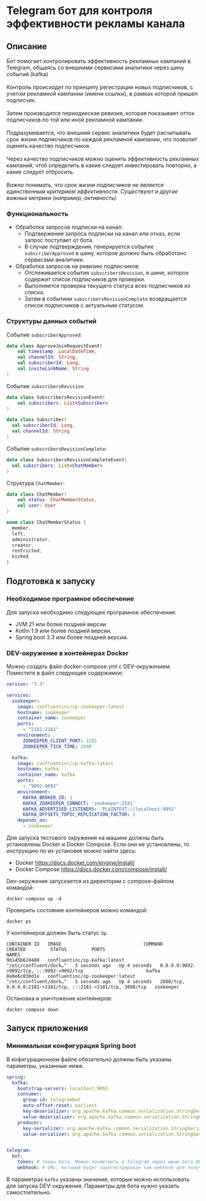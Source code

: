 # Telegram бот для контроля эффективности рекламы канала 

## Описание
Бот помогает контролировать эффективность рекламных кампаний в Telegram, общаясь со внешними сервисами аналитики через шину событий (kafka) \
\
Контроль происходит по принципу регистрации новых подписчиков, с учетом рекламной кампании (имени ссылки), в рамках которой пришел подписчик. \
\
Затем производится периодиеская ревизия, которая показывает отток подписчиков по той или иной рекламной кампании. \
\
Подразумевается, что внешний сервис аналитики будет расчитывать срок жизни подписчиков по каждой рекламной кампании, что позволит оценить качество подписчиков. \
\
Через качество подписчиков можно оценить эффективность рекламных кампаний, чтоб определить в какие следует инвестировать повторно, а какие следует отбросить. \
\
*Важно понимать, что срок жизни подписчиков не является единственным критерием эффективности. Существуют и другие важные метрики (например, активность).* 

### Функциональность
* Обработка запросов подписки на канал:
  * Подтвержение запроса подписки на канал или отказ, если запрос поступает от бота.
  * В случае подтверждения, генерируется событие `subscriberApproved` в шину, которое должно быть обработано сервисами аналитики.
* Обработка запросов на ревизию подписчиков:
  * Отслеживается событие `subscribersRevision`, в шине, которое содержит список подписчиков для проверки.
  * Выполняется проверка текущего статуса всех подписчиков из списка.
  * Затем в событиии `subscribersRevisionComplete` возвращается список подписчиков с актуальным статусом.

### Структуры данных событий
Событие `subscriberApproved`:
```kotlin
data class ApproveJoinRequestEvent(
    val timestamp: LocalDateTime,
    val channelId: String,
    val subscriberId: Long,
    val inviteLinkName: String
)
```

Событие `subscribersRevision`:
```kotlin
data class SubscribersRevisionEvent(
    val subscribers: List<Subscriber>
)

data class Subscriber(
  val subscriberId: Long,
  val channelId: String
)
```

Событие `subscribersRevisionComplete`:
```kotlin
data class SubscribersRevisionCompleteEvent(
  val subscribers: List<ChatMember>
)
```

Структура `ChatMember`:
```kotlin
data class ChatMember(
    val status: ChatMemberStatus,
    val user: User
)

enum class ChatMemberStatus {
  member,
  left,
  administrator,
  creator,
  restricted,
  kicked
}
```

## Подготовка к запуску
### Необходимое програмное обеспечение
Для запуска необходимо следующее програмное обеспечение:
* JVM 21 или более поздней версии.
* Kotlin 1.9 или более поздней версии.
* Spring boot 3.3 или более поздней версии.

### DEV-окружение в контейнерах Docker
Можно создать файл docker-compose.yml с DEV-окружением. Поместите в файл следующее содержимое:
```yaml
version: "3.3"

services:
  zookeeper:
    image: confluentinc/cp-zookeeper:latest
    hostname: zookeeper
    container_name: zookeeper
    ports:
      - "2181:2181"
    environment:
      ZOOKEEPER_CLIENT_PORT: 2181
      ZOOKEEPER_TICK_TIME: 2000

  kafka:
    image: confluentinc/cp-kafka:latest
    hostname: kafka
    container_name: kafka
    ports:
      - "9092:9092"
    environment:
      KAFKA_BROKER_ID: 1
      KAFKA_ZOOKEEPER_CONNECT: 'zookeeper:2181'
      KAFKA_ADVERTISED_LISTENERS: 'PLAINTEXT://localhost:9092'
      KAFKA_OFFSETS_TOPIC_REPLICATION_FACTOR: 1
    depends_on:
      - zookeeper
```
Для запуска тестового окружения на машине должны быть установлены Docker и Docker Compose.
Если они не установлены, то инструкцию по их установке можно найти здесь:
* Docker https://docs.docker.com/engine/install/
* Docker Compose https://docs.docker.com/compose/install/

Dev-окружение запускается из директории с compose-файлом командой:
```shell
docker compose up -d
```
Проверить состояние контейнеров можно командой:
```shell
docker ps
```
У контейнеров должен быть статус `Up`. 
```shell
CONTAINER ID   IMAGE                              COMMAND                  CREATED         STATUS         PORTS                                                           NAMES
9b145b610488   confluentinc/cp-kafka:latest       "/etc/confluent/dock…"   5 seconds ago   Up 4 seconds   0.0.0.0:9092->9092/tcp, :::9092->9092/tcp                       kafka
8e0e6c030d1e   confluentinc/cp-zookeeper:latest   "/etc/confluent/dock…"   5 seconds ago   Up 4 seconds   2888/tcp, 0.0.0.0:2181->2181/tcp, :::2181->2181/tcp, 3888/tcp   zookeeper
```

Остановка и уничтожение контейнеров:
```shell
docker compose down
```

## Запуск приложения
### Минимальная конфигурация Spring boot
В кофигурационном файле обязательно должны быть указаны параметры, указанные ниже.
```yaml
spring:
  kafka:
    bootstrap-servers: localhost:9092
    consumer:
      group-id: telegrambot
      auto-offset-reset: earliest
      key-deserializer: org.apache.kafka.common.serialization.StringDeserializer
      value-deserializer: org.apache.kafka.common.serialization.StringDeserializer
    producer:
      key-serializer: org.apache.kafka.common.serialization.StringSerializer
      value-serializer: org.apache.kafka.common.serialization.StringSerializer


telegram:
  bot:
    token: # токен бота. Можно посмотреть в Telegram через меню бота @BotFather
    webhook: # URL, который будет зарегистрирован как webhook для получения обновлений от Telegram
```
В параметрах `kafka` указаны значения, которые можно использовать для запуска DEV-окружения.
Параметры для бота нужно указать самостоятельно.